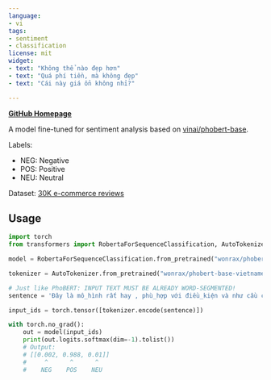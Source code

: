 ```yaml
---
language:
- vi
tags:
- sentiment
- classification
license: mit
widget:
- text: "Không thể nào đẹp hơn"
- text: "Quá phí tiền, mà không đẹp"
- text: "Cái này giá ổn không nhỉ?"

---
```


[**GitHub Homepage**](https://github.com/wonrax/phobert-base-vietnamese-sentiment)

A model fine-tuned for sentiment analysis based on [vinai/phobert-base](https://huggingface.co/vinai/phobert-base).

Labels:
- NEG: Negative
- POS: Positive
- NEU: Neutral

Dataset: [30K e-commerce reviews](https://www.kaggle.com/datasets/linhlpv/vietnamese-sentiment-analyst)

## Usage
```python
import torch
from transformers import RobertaForSequenceClassification, AutoTokenizer

model = RobertaForSequenceClassification.from_pretrained("wonrax/phobert-base-vietnamese-sentiment")

tokenizer = AutoTokenizer.from_pretrained("wonrax/phobert-base-vietnamese-sentiment", use_fast=False)

# Just like PhoBERT: INPUT TEXT MUST BE ALREADY WORD-SEGMENTED!
sentence = 'Đây là mô_hình rất hay , phù_hợp với điều_kiện và như cầu của nhiều người .'  

input_ids = torch.tensor([tokenizer.encode(sentence)])

with torch.no_grad():
    out = model(input_ids)
    print(out.logits.softmax(dim=-1).tolist())
    # Output:
    # [[0.002, 0.988, 0.01]]
    #     ^      ^      ^
    #    NEG    POS    NEU
```

